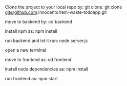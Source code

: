 Clone the project to your local repo by: git clone: git clone git@github.com:Innocento/rem-waste-todoapp.git

move to backend by: cd backend

install npm as: npm install

run backend and let it run: node server.js

open a new terminal

move to frontend as: cd frontend

install node dependencies as: npm install

run frontend as: npm start

